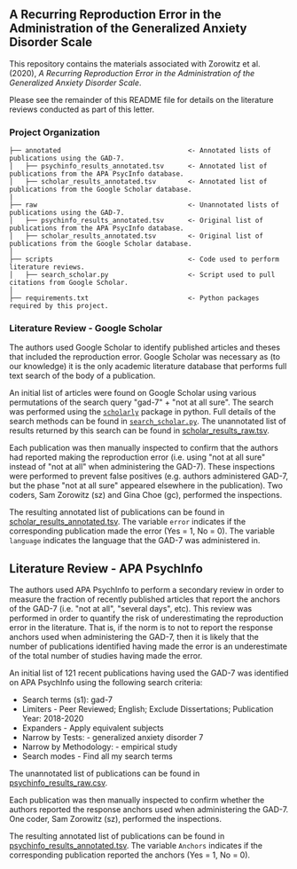 ## A Recurring Reproduction Error in the Administration of the Generalized Anxiety Disorder Scale

This repository contains the materials associated with Zorowitz et al. (2020), _A Recurring Reproduction Error in the Administration of the Generalized Anxiety Disorder Scale_.

Please see the remainder of this README file for details on the literature reviews conducted as part of this letter.

### Project Organization

    ├── annotated                                <- Annotated lists of publications using the GAD-7.
    │   ├── psychinfo_results_annotated.tsv      <- Annotated list of publications from the APA PsycInfo database.
    │   ├── scholar_results_annotated.tsv        <- Annotated list of publications from the Google Scholar database.
    |
    ├── raw                                      <- Unannotated lists of publications using the GAD-7.
    │   ├── psychinfo_results_annotated.tsv      <- Original list of publications from the APA PsycInfo database.
    │   ├── scholar_results_annotated.tsv        <- Original list of publications from the Google Scholar database.
    │   
    ├── scripts                                  <- Code used to perform literature reviews.
    │   ├── search_scholar.py                    <- Script used to pull citations from Google Scholar.
    │   
    ├── requirements.txt                         <- Python packages required by this project.

### Literature Review - Google Scholar

The authors used Google Scholar to identify published articles and theses that included the reproduction error. Google Scholar was necessary as (to our knowledge) it is the only academic literature database that performs full text search of the body of a publication.

An initial list of articles were found on Google Scholar using various permutations of the search query "gad-7" + "not at all sure". The search was performed using the [`scholarly`](https://github.com/scholarly-python-package/scholarly) package in python. Full details of the search methods can be found in [`search_scholar.py`](scripts/search_scholar.py). The unannotated list of results returned by this search can be found in [scholar_results_raw.tsv](raw/scholar_results_raw.tsv).

Each publication was then manually inspected to confirm that the authors had reported making the reproduction error (i.e. using "not at all sure" instead of "not at all" when administering the GAD-7). These inspections were performed to prevent false positives (e.g. authors administered GAD-7, but the phase "not at all sure" appeared elsewhere in the publication). Two coders, Sam Zorowitz (sz) and Gina Choe (gc), performed the inspections.

The resulting annotated list of publications can be found in [scholar_results_annotated.tsv](annotated/scholar_results_annotated.tsv). The variable `error` indicates if the corresponding publication made the error (Yes = 1, No = 0). The variable `language` indicates the language that the GAD-7 was administered in.

## Literature Review - APA PsychInfo

The authors used APA PsychInfo to perform a secondary review in order to measure the fraction of recently published articles that report the anchors of the GAD-7 (i.e. "not at all", "several days", etc). This review was performed in order to quantify the risk of underestimating the reproduction error in the literature. That is, if the norm is to not to report the response anchors used when administering the GAD-7, then it is likely that the number of publications identified having made the error is an underestimate of the total number of studies having made the error.

An initial list of 121 recent publications having used the GAD-7 was identified on APA PsychInfo using the following search criteria:

- Search terms (s1): gad-7
- Limiters - Peer Reviewed; English; Exclude Dissertations; Publication Year: 2018-2020
- Expanders - Apply equivalent subjects
- Narrow by Tests: - generalized anxiety disorder 7
- Narrow by Methodology: - empirical study
- Search modes - Find all my search terms

The unannotated list of publications can be found in [psychinfo_results_raw.csv](raw/psychinfo_results_raw.csv).

Each publication was then manually inspected to confirm whether the authors reported the response anchors used when administering the GAD-7. One coder, Sam Zorowitz (sz), performed the inspections.

The resulting annotated list of publications can be found in [psychinfo_results_annotated.tsv](annotated/psychinfo_results_annotated.tsv). The variable `Anchors` indicates if the corresponding publication reported the anchors (Yes = 1, No = 0). 
